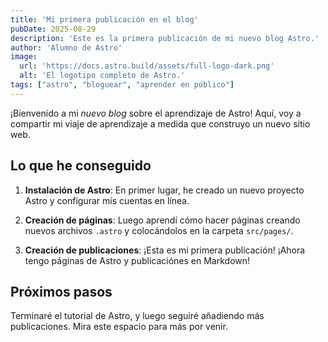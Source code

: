 ```yaml
---
title: 'Mi primera publicación en el blog'
pubDate: 2025-08-29
description: 'Este es la primera publicación de mi nuevo blog Astro.'
author: 'Alumno de Astro'
image:
  url: 'https://docs.astro.build/assets/full-logo-dark.png'
  alt: 'El logotipo completo de Astro.'
tags: ["astro", "bloguear", "aprender en público"]
---
```


¡Bienvenido a mi _nuevo blog_ sobre el aprendizaje de Astro! Aquí, voy a
compartir mi viaje de aprendizaje a medida que construyo un nuevo sitio web.

## Lo que he conseguido

1. **Instalación de Astro**: En primer lugar, he creado un nuevo proyecto Astro
y configurar mis cuentas en línea.

2. **Creación de páginas**: Luego aprendí cómo hacer páginas creando nuevos
archivos `.astro` y colocándolos en la carpeta `src/pages/`.

3. **Creación de publicaciones**: ¡Esta es mi primera publicación! ¡Ahora tengo
páginas de Astro y publicaciónes en Markdown!

## Próximos pasos

Terminaré el tutorial de Astro, y luego seguiré añadiendo más publicaciones.
Mira este espacio para más por venir.
